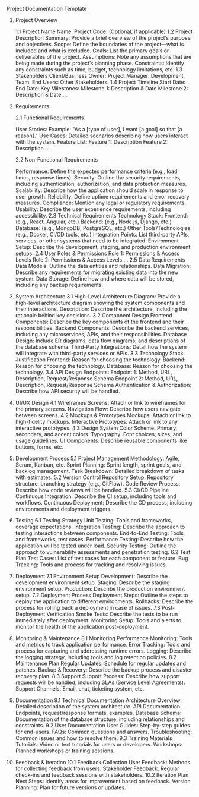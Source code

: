 Project Documentation Template

1. Project Overview

   1.1 Project Name
   Name:
   Project Code: (Optional, if applicable)
   1.2 Project Description
   Summary: Provide a brief overview of the project’s purpose and objectives.
   Scope: Define the boundaries of the project—what is included and what is excluded.
   Goals: List the primary goals or deliverables of the project.
   Assumptions: Note any assumptions that are being made during the project’s planning phase.
   Constraints: Identify any constraints such as time, budget, technology limitations, etc.
   1.3 Stakeholders
   Client/Business Owner:
   Project Manager:
   Development Team:
   End Users:
   Other Stakeholders:
   1.4 Project Timeline
   Start Date:
   End Date:
   Key Milestones:
   Milestone 1: Description & Date
   Milestone 2: Description & Date
   ...

2. Requirements

   2.1 Functional Requirements
   
   User Stories:
   Example: "As a [type of user], I want [a goal] so that [a reason]."
   Use Cases: Detailed scenarios describing how users interact with the system.
   Feature List:
   Feature 1: Description
   Feature 2: Description
   ...

   2.2 Non-Functional Requirements

   Performance: Define the expected performance criteria (e.g., load times, response times).
   Security: Outline the security requirements, including authentication, authorization, and data protection measures.
   Scalability: Describe how the application should scale in response to user growth.
   Reliability: Define uptime requirements and error recovery measures.
   Compliance: Mention any legal or regulatory requirements.
   Usability: Describe the user experience requirements, including accessibility.
   2.3 Technical Requirements
   Technology Stack:
   Frontend: (e.g., React, Angular, etc.)
   Backend: (e.g., Node.js, Django, etc.)
   Database: (e.g., MongoDB, PostgreSQL, etc.)
   Other Tools/Technologies: (e.g., Docker, CI/CD tools, etc.)
   Integration Points: List third-party APIs, services, or other systems that need to be integrated.
   Environment Setup: Describe the development, staging, and production environment setups.
   2.4 User Roles & Permissions
   Role 1: Permissions & Access Levels
   Role 2: Permissions & Access Levels
   ...
   2.5 Data Requirements
   Data Models: Outline the data entities and relationships.
   Data Migration: Describe any requirements for migrating existing data into the new system.
   Data Storage: Define how and where data will be stored, including any backup requirements.
3. System Architecture
   3.1 High-Level Architecture
   Diagram: Provide a high-level architecture diagram showing the system components and their interactions.
   Description: Describe the architecture, including the rationale behind key decisions.
   3.2 Component Design
   Frontend Components: Describe the key components of the frontend and their responsibilities.
   Backend Components: Describe the backend services, including any microservices, APIs, and their responsibilities.
   Database Design: Include ER diagrams, data flow diagrams, and descriptions of the database schema.
   Third-Party Integrations: Detail how the system will integrate with third-party services or APIs.
   3.3 Technology Stack Justification
   Frontend: Reason for choosing the technology.
   Backend: Reason for choosing the technology.
   Database: Reason for choosing the technology.
   3.4 API Design
   Endpoints:
   Endpoint 1: Method, URL, Description, Request/Response Schema
   Endpoint 2: Method, URL, Description, Request/Response Schema
   Authentication & Authorization: Describe how API security will be handled.
4. UI/UX Design
   4.1 Wireframes
   Screens: Attach or link to wireframes for the primary screens.
   Navigation Flow: Describe how users navigate between screens.
   4.2 Mockups & Prototypes
   Mockups: Attach or link to high-fidelity mockups.
   Interactive Prototypes: Attach or link to any interactive prototypes.
   4.3 Design System
   Color Scheme: Primary, secondary, and accent colors.
   Typography: Font choices, sizes, and usage guidelines.
   UI Components: Describe reusable components like buttons, forms, etc.
5. Development Process
   5.1 Project Management
   Methodology: Agile, Scrum, Kanban, etc.
   Sprint Planning: Sprint length, sprint goals, and backlog management.
   Task Breakdown: Detailed breakdown of tasks with estimates.
   5.2 Version Control
   Repository Setup: Repository structure, branching strategy (e.g., GitFlow).
   Code Review Process: Describe how code reviews will be handled.
   5.3 CI/CD Pipeline
   Continuous Integration: Describe the CI setup, including tools and workflows.
   Continuous Deployment: Describe the CD process, including environments and deployment triggers.
6. Testing
   6.1 Testing Strategy
   Unit Testing: Tools and frameworks, coverage expectations.
   Integration Testing: Describe the approach to testing interactions between components.
   End-to-End Testing: Tools and frameworks, test cases.
   Performance Testing: Describe how the application will be tested under load.
   Security Testing: Outline the approach to vulnerability assessments and penetration testing.
   6.2 Test Plan
   Test Cases: List of test cases for each component or feature.
   Bug Tracking: Tools and process for tracking and resolving issues.
7. Deployment
   7.1 Environment Setup
   Development: Describe the development environment setup.
   Staging: Describe the staging environment setup.
   Production: Describe the production environment setup.
   7.2 Deployment Process
   Deployment Steps: Outline the steps to deploy the application to different environments.
   Rollbacks: Describe the process for rolling back a deployment in case of issues.
   7.3 Post-Deployment Verification
   Smoke Tests: Describe the tests to be run immediately after deployment.
   Monitoring Setup: Tools and alerts to monitor the health of the application post-deployment.
8. Monitoring & Maintenance
   8.1 Monitoring
   Performance Monitoring: Tools and metrics to track application performance.
   Error Tracking: Tools and process for capturing and addressing runtime errors.
   Logging: Describe the logging strategy, including tools and log retention policies.
   8.2 Maintenance Plan
   Regular Updates: Schedule for regular updates and patches.
   Backup & Recovery: Describe the backup process and disaster recovery plan.
   8.3 Support
   Support Process: Describe how support requests will be handled, including SLAs (Service Level Agreements).
   Support Channels: Email, chat, ticketing system, etc.
9. Documentation
   9.1 Technical Documentation
   Architecture Overview: Detailed description of the system architecture.
   API Documentation: Endpoints, request/response formats, examples.
   Database Schema: Documentation of the database structure, including relationships and constraints.
   9.2 User Documentation
   User Guides: Step-by-step guides for end-users.
   FAQs: Common questions and answers.
   Troubleshooting: Common issues and how to resolve them.
   9.3 Training Materials
   Tutorials: Video or text tutorials for users or developers.
   Workshops: Planned workshops or training sessions.
10. Feedback & Iteration
    10.1 Feedback Collection
    User Feedback: Methods for collecting feedback from users.
    Stakeholder Feedback: Regular check-ins and feedback sessions with stakeholders.
    10.2 Iteration Plan
    Next Steps: Identify areas for improvement based on feedback.
    Version Planning: Plan for future versions or updates.
